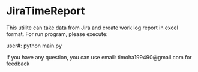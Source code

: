 # JiraTimeReport
This utilite can take data from Jira and create work log report in excel format. For run program, please execute:
<p>user#: python main.py</p>
If you have any question, you can use email: timoha199490@gmail.com for feedback

